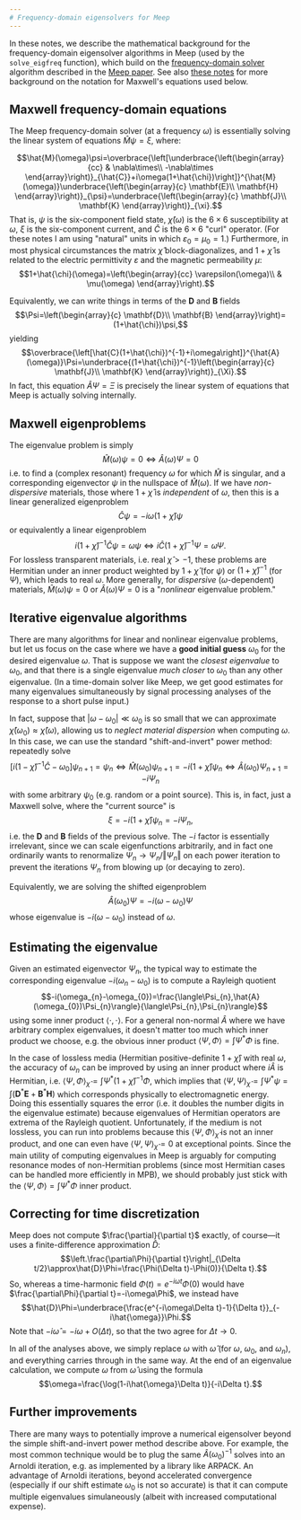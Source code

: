 ```yaml
---
# Frequency-domain eigensolvers for Meep
---
```


In these notes, we describe the mathematical background for the frequency-domain eigensolver algorithms in Meep
(used by the `solve_eigfreq` function), which build on the [frequency-domain solver](Python_Tutorials/Frequency_Domain_Solver.md) algorithm described in the
[Meep paper](http://doi.org/10.1016/j.cpc.2009.11.008).   See also [these notes](https://github.com/mitmath/18369/blob/9d61d1731af4ad32ea924e1af57b89e7e6a6c488/notes/time-evolution.pdf) for more background on the notation for Maxwell's equations used below.

Maxwell frequency-domain equations
----------------------------------

The Meep frequency-domain solver (at a frequency $\omega$) is essentially solving the linear system of equations $\hat{M}\psi=\xi$, where:

$$\hat{M}(\omega)\psi=\overbrace{\left[\underbrace{\left(\begin{array}{cc}
 & \nabla\times\\
-\nabla\times
\end{array}\right)}_{\hat{C}}+i\omega(1+\hat{\chi})\right]}^{\hat{M}(\omega)}\underbrace{\left(\begin{array}{c}
\mathbf{E}\\
\mathbf{H}
\end{array}\right)}_{\psi}=\underbrace{\left(\begin{array}{c}
\mathbf{J}\\
\mathbf{K}
\end{array}\right)}_{\xi}.$$ That is, $\psi$ is the six-component field state, $\hat{\chi}(\omega)$ is the $6\times6$ susceptibility at $\omega$, $\xi$ is the six-component current, and $\hat{C}$ is the $6\times6$ "curl" operator. (For these notes I am using "natural" units in which $\varepsilon_{0}=\mu_{0}=1$.) Furthermore, in most physical circumstances the matrix $\hat{\chi}$ block-diagonalizes, and $1+\hat{\chi}$ is related to the electric permittivity $\varepsilon$ and the magnetic permeability $\mu$: $$1+\hat{\chi}(\omega)=\left(\begin{array}{cc}
\varepsilon(\omega)\\
 & \mu(\omega)
\end{array}\right).$$

Equivalently, we can write things in terms of the $\mathbf{D}$ and $\mathbf{B}$ fields $$\Psi=\left(\begin{array}{c}
\mathbf{D}\\
\mathbf{B}
\end{array}\right)=(1+\hat{\chi})\psi,$$ yielding $$\overbrace{\left[\hat{C}(1+\hat{\chi})^{-1}+i\omega\right]}^{\hat{A}(\omega)}\Psi=\underbrace{(1+\hat{\chi})^{-1}\left(\begin{array}{c}
\mathbf{J}\\
\mathbf{K}
\end{array}\right)}_{\Xi}.$$ In fact, this equation $\hat{A}\Psi=\Xi$ is precisely the linear system of equations that Meep is actually solving internally.

Maxwell eigenproblems
---------------------

The eigenvalue problem is simply $$\hat{M}(\omega)\psi=0\Longleftrightarrow\hat{A}(\omega)\Psi=0$$ i.e. to find a (complex resonant) frequency $\omega$ for which $\hat{M}$ is singular, and a corresponding eigenvector $\psi$ in the nullspace of $\hat{M}(\omega)$. If we have *non-dispersive* materials, those where $1+\hat{\chi}$ is *independent* of $\omega$, then this is a linear generalized eigenproblem $$\hat{C}\psi=-i\omega(1+\hat{\chi})\psi$$ or equivalently a linear eigenproblem $$i(1+\hat{\chi})^{-1}\hat{C}\psi=\omega\psi\Longleftrightarrow i\hat{C}(1+\hat{\chi})^{-1}\Psi=\omega\Psi.$$ For lossless transparent materials, i.e. real $\hat{\chi}>-1$, these problems are Hermitian under an inner product weighted by $1+\hat{\chi}$ (for $\psi$) or $(1+\hat{\chi})^{-1}$ (for $\Psi$), which leads to real $\omega$. More generally, for *dispersive* ($\omega$-dependent) materials, $\hat{M}(\omega)\psi=0$ or $\hat{A}(\omega)\Psi=0$ is a "*nonlinear* eigenvalue problem."

Iterative eigenvalue algorithms
-------------------------------

There are many algorithms for linear and nonlinear eigenvalue problems, but let us focus on the case where we have a **good initial guess** $\omega_{0}$ for the desired eigenvalue $\omega$. That is suppose we want the *closest eigenvalue* to $\omega_{0}$, and that there is a single eigenvalue *much closer* to $\omega_{0}$ than any other eigenvalue. (In a time-domain solver like Meep, we get good estimates for many eigenvalues simultaneously by signal processing analyses of the response to a short pulse input.)

In fact, suppose that $|\omega-\omega_{0}|\ll\omega_{0}$ is so small that we can approximate $\hat{\chi}(\omega_{0})\approx\hat{\chi}(\omega)$, allowing us to *neglect material dispersion* when computing $\omega$. In this case, we can use the standard "shift-and-invert" power method: repeatedly solve $$\left[i(1-\hat{\chi})^{-1}\hat{C}-\omega_{0}\right]\psi_{n+1}=\psi_{n}\Longleftrightarrow\hat{M}(\omega_{0})\psi_{n+1}=-i(1+\hat{\chi})\psi_{n}\Longleftrightarrow\hat{A}(\omega_{0})\Psi_{n+1}=-i\Psi_{n}$$ with some arbitrary $\psi_{0}$ (e.g. random or a point source). This is, in fact, just a Maxwell solve, where the "current source" is $$\xi=-i(1+\hat{\chi})\psi_{n}=-i\Psi_{n},$$ i.e. the $\mathbf{D}$ and $\mathbf{B}$ fields of the previous solve. The $-i$ factor is essentially irrelevant, since we can scale eigenfunctions arbitrarily, and in fact one ordinarily wants to renormalize $\Psi_{n}\to\Psi_{n}/\Vert\Psi_{n}\Vert$ on each power iteration to prevent the iterations $\Psi_{n}$ from blowing up (or decaying to zero).

Equivalently, we are solving the shifted eigenproblem $$\hat{A}(\omega_{0})\Psi=-i(\omega-\omega_{0})\Psi$$ whose eigenvalue is $-i(\omega-\omega_{0})$ instead of $\omega$.

Estimating the eigenvalue
-------------------------

Given an estimated eigenvector $\Psi_{n}$, the typical way to estimate the corresponding eigenvalue $-i(\omega_{n}-\omega_{0})$ is to compute a Rayleigh quotient $$-i(\omega_{n}-\omega_{0})=\frac{\langle\Psi_{n},\hat{A}(\omega_{0})\Psi_{n}\rangle}{\langle\Psi_{n},\Psi_{n}\rangle}$$ using some inner product $\langle\cdot,\cdot\rangle$. For a general non-normal $\hat{A}$ where we have arbitrary complex eigenvalues, it doesn't matter too much which inner product we choose, e.g. the obvious inner product $\langle\Psi,\Phi\rangle=\int\Psi^{*}\Phi$ is fine.

In the case of lossless media (Hermitian positive-definite $1+\hat{\chi}$) with real $\omega$, the accuracy of $\omega_{n}$ can be improved by using an inner product where $i\hat{A}$ is Hermitian, i.e. $\langle\Psi,\Phi\rangle_{\hat{\chi}}=\int\Psi^{*}(1+\hat{\chi})^{-1}\Phi$, which implies that $\langle\Psi,\Psi\rangle_{\hat{\chi}}=\int\Psi^{*}\psi=\int(\mathbf{D}^{*}\mathbf{E}+\mathbf{B}^{*}\mathbf{H})$ which corresponds physically to electromagnetic energy. Doing this essentially squares the error (i.e. it doubles the number digits in the eigenvalue estimate) because eigenvalues of Hermitian operators are extrema of the Rayleigh quotient. Unfortunately, if the medium is not lossless, you can run into problems because this $\langle\Psi,\Phi\rangle_{\hat{\chi}}$ is not an inner product, and one can even have $\langle\Psi,\Psi\rangle_{\hat{\chi}}=0$ at exceptional points. Since the main utility of computing eigenvalues in Meep is arguably for computing resonance modes of non-Hermitian problems (since most Hermitian cases can be handled more efficiently in MPB), we should probably just stick with the $\langle\Psi,\Phi\rangle=\int\Psi^{*}\Phi$ inner product.

Correcting for time discretization
----------------------------------

Meep does not compute $\frac{\partial}{\partial t}$ exactly, of course—it uses a finite-difference approximation $\hat{D}$: $$\left.\frac{\partial\Phi}{\partial t}\right|_{\Delta t/2}\approx\hat{D}\Phi=\frac{\Phi(\Delta t)-\Phi(0)}{\Delta t}.$$ So, whereas a time-harmonic field $\Phi(t)=e^{-i\omega t}\Phi(0)$ would have $\frac{\partial\Phi}{\partial t}=-i\omega\Phi$, we instead have $$\hat{D}\Phi=\underbrace{\frac{e^{-i\omega\Delta t}-1}{\Delta t}}_{-i\hat{\omega}}\Phi.$$ Note that $-i\hat{\omega}=-i\omega+O(\Delta t)$, so that the two agree for $\Delta t\to0$.

In all of the analyses above, we simply replace $\omega$ with $\hat{\omega}$ (for $\omega$, $\omega_{0}$, and $\omega_{n}$), and everything carries through in the same way. At the end of an eigenvalue calculation, we compute $\omega$ from $\hat{\omega}$ using the formula $$\omega=\frac{\log(1-i\hat{\omega}\Delta t)}{-i\Delta t}.$$

Further improvements
--------------------

There are many ways to potentially improve a numerical eigensolver beyond the simple shift-and-invert power method describe above. For example, the most common technique would be to plug the same $\hat{A}(\omega_{0})^{-1}$ solves into an Arnoldi iteration, e.g. as implemented by a library like ARPACK. An advantage of Arnoldi iterations, beyond accelerated convergence (especially if our shift estimate $\omega_{0}$ is not so accurate) is that it can compute multiple eigenvalues simulaneously (albeit with increased computational expense).
